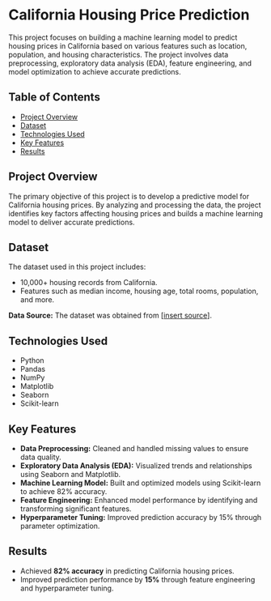 # California Housing Price Prediction

This project focuses on building a machine learning model to predict housing prices in California based on various features such as location, population, and housing characteristics. The project involves data preprocessing, exploratory data analysis (EDA), feature engineering, and model optimization to achieve accurate predictions.

## Table of Contents
- [Project Overview](#project-overview)
- [Dataset](#dataset)
- [Technologies Used](#technologies-used)
- [Key Features](#key-features)
- [Results](#results)

## Project Overview
The primary objective of this project is to develop a predictive model for California housing prices. By analyzing and processing the data, the project identifies key factors affecting housing prices and builds a machine learning model to deliver accurate predictions.

## Dataset
The dataset used in this project includes:
- 10,000+ housing records from California.
- Features such as median income, housing age, total rooms, population, and more.

**Data Source:** The dataset was obtained from [[insert source](https://www.kaggle.com/datasets/camnugent/california-housing-prices)].

## Technologies Used
- Python
- Pandas
- NumPy
- Matplotlib
- Seaborn
- Scikit-learn

## Key Features
- **Data Preprocessing:** Cleaned and handled missing values to ensure data quality.
- **Exploratory Data Analysis (EDA):** Visualized trends and relationships using Seaborn and Matplotlib.
- **Machine Learning Model:** Built and optimized models using Scikit-learn to achieve 82% accuracy.
- **Feature Engineering:** Enhanced model performance by identifying and transforming significant features.
- **Hyperparameter Tuning:** Improved prediction accuracy by 15% through parameter optimization.

## Results
- Achieved **82% accuracy** in predicting California housing prices.
- Improved prediction performance by **15%** through feature engineering and hyperparameter tuning.

